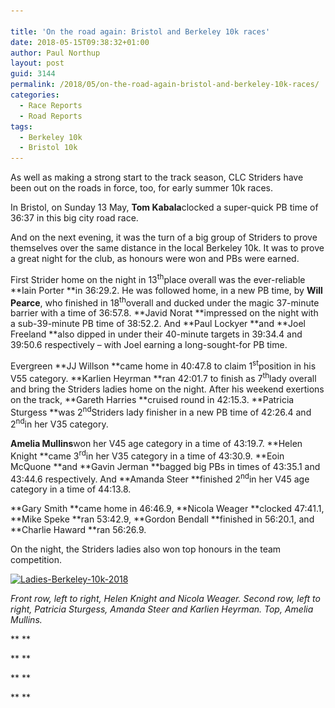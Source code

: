 ```yaml
---

title: 'On the road again: Bristol and Berkeley 10k races'
date: 2018-05-15T09:38:32+01:00
author: Paul Northup
layout: post
guid: 3144
permalink: /2018/05/on-the-road-again-bristol-and-berkeley-10k-races/
categories:
  - Race Reports
  - Road Reports
tags:
  - Berkeley 10k
  - Bristol 10k
---
```

As well as making a strong start to the track season, CLC Striders have been out on the roads in force, too, for early summer 10k races.

In Bristol, on Sunday 13 May, **Tom Kabala**clocked a super-quick PB time of 36:37 in this big city road race.

And on the next evening, it was the turn of a big group of Striders to prove themselves over the same distance in the local Berkeley 10k. It was to prove a great night for the club, as honours were won and PBs were earned.

First Strider home on the night in 13<sup>th</sup>place overall was the ever-reliable **Iain Porter **in 36:29.2. He was followed home, in a new PB time, by **Will Pearce**, who finished in 18<sup>th</sup>overall and ducked under the magic 37-minute barrier with a time of 36:57.8. **Javid Norat **impressed on the night with a sub-39-minute PB time of 38:52.2. And **Paul Lockyer **and **Joel Freeland **also dipped in under their 40-minute targets in 39:34.4 and 39:50.6 respectively – with Joel earning a long-sought-for PB time.

Evergreen **JJ Willson **came home in 40:47.8 to claim 1<sup>st</sup>position in his V55 category. **Karlien Heyrman **ran 42:01.7 to finish as 7<sup>th</sup>lady overall and bring the Striders ladies home on the night. After his weekend exertions on the track, **Gareth Harries **cruised round in 42:15.3. **Patricia Sturgess **was 2<sup>nd</sup>Striders lady finisher in a new PB time of 42:26.4 and 2<sup>nd</sup>in her V35 category.

**Amelia Mullins**won her V45 age category in a time of 43:19.7. **Helen Knight **came 3<sup>rd</sup>in her V35 category in a time of 43:30.9. **Eoin McQuone **and **Gavin Jerman **bagged big PBs in times of 43:35.1 and 43:44.6 respectively. And **Amanda Steer **finished 2<sup>nd</sup>in her V45 age category in a time of 44:13.8.

**Gary Smith **came home in 46:46.9, **Nicola Weager **clocked 47:41.1, **Mike Speke **ran 53:42.9, **Gordon Bendall **finished in 56:20.1, and **Charlie Haward **ran 56:26.9.

On the night, the Striders ladies also won top honours in the team competition.

[<img class="alignnone wp-image-3145" src="/Images/2018/05/Ladies-Berkeley-10k-2018.jpg" alt="Ladies-Berkeley-10k-2018" width="800" height="1067" srcset="/Images/2018/05/Ladies-Berkeley-10k-2018.jpg 720w, /Images/2018/05/Ladies-Berkeley-10k-2018-225x300.jpg 225w" sizes="(max-width: 800px) 100vw, 800px" />](/Images/2018/05/Ladies-Berkeley-10k-2018.jpg)

_Front row, left to right, Helen Knight and Nicola Weager. Second row, left to right, Patricia Sturgess, Amanda Steer and Karlien Heyrman. Top, Amelia Mullins._

** **

** **

** **

** **